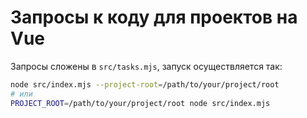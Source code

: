 # Запросы к коду для проектов на Vue

Запросы сложены в `src/tasks.mjs`, запуск осуществляется так:
```bash
node src/index.mjs --project-root=/path/to/your/project/root
# или
PROJECT_ROOT=/path/to/your/project/root node src/index.mjs
```
